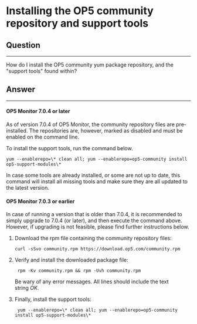 # Installing the OP5 community repository and support tools

## Question

* * * * *

How do I install the OP5 community yum package repository, and the "support tools" found within?

## Answer

* * * * *

#### OP5 Monitor 7.0.4 or later

As of version 7.0.4 of OP5 Monitor, the community repository files are pre-installed. The repositories are, however, marked as disabled and must be enabled on the command line.

To install the support tools, run the command below.

``` {.text data-syntaxhighlighter-params="brush: text; gutter: false; theme: Confluence" data-theme="Confluence" style="brush: text; gutter: false; theme: Confluence"}
yum --enablerepo=\* clean all; yum --enablerepo=op5-community install op5-support-modules\*
```

In case some tools are already installed, or some are not up to date, this command will install all missing tools and make sure they are all updated to the latest version.

#### OP5 Monitor 7.0.3 or earlier

In case of running a version that is older than 7.0.4, it is recommended to simply upgrade to 7.0.4 (or later), and then execute the command above. However, if upgrading is not feasible, please find further instructions below.

1. Download the rpm file containing the community repository files:

    ``` {.text data-syntaxhighlighter-params="brush: text; gutter: false; theme: Confluence" data-theme="Confluence" style="brush: text; gutter: false; theme: Confluence"}
    curl -sSvo community.rpm https://download.op5.com/community.rpm
    ```

2. Verify and install the downloaded package file:

    ``` {.text data-syntaxhighlighter-params="brush: text; gutter: false; theme: Confluence" data-theme="Confluence" style="brush: text; gutter: false; theme: Confluence"}
     rpm -Kv community.rpm && rpm -Uvh community.rpm
    ```

    Be wary of any error messages. All lines should include the text string *OK*.

3. Finally, install the support tools:

    ``` {.text data-syntaxhighlighter-params="brush: text; gutter: false; theme: Confluence" data-theme="Confluence" style="brush: text; gutter: false; theme: Confluence"}
     yum --enablerepo=\* clean all; yum --enablerepo=op5-community install op5-support-modules\*
    ```
